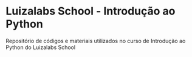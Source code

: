 # Luizalabs School - Introdução ao Python
Repositório de códigos e materiais utilizados no curso de Introdução ao Python do Luizalabs School